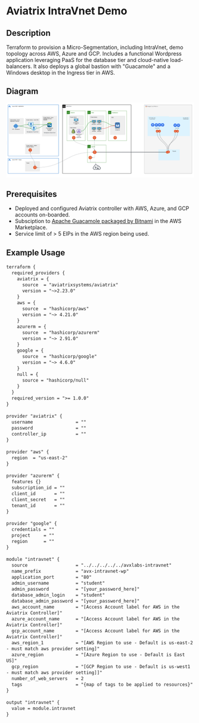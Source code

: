 # Aviatrix IntraVnet Demo

## Description

Terraform to provision a Micro-Segmentation, including IntraVnet, demo topology across AWS, Azure and GCP.  Includes a functional Wordpress application leveraging PaaS for the database tier and cloud-native load-balancers.  It also deploys a global bastion with "Guacamole" and a Windows desktop in the Ingress tier in AWS.

## Diagram

![IntraVnet Infrastructure](/images/topology.png)

## Prerequisites

- Deployed and configured Aviatrix controller with AWS, Azure, and GCP accounts on-boarded.
- Subsciption to [Apache Guacamole packaged by Bitnami](https://aws.amazon.com/marketplace/pp/prodview-qfe3iaudofb5q) in the AWS Marketplace.
- Service limit of \> 5 EIPs in the AWS region being used.

## Example Usage

```hcl
terraform {
  required_providers {
    aviatrix = {
      source  = "aviatrixsystems/aviatrix"
      version = "~>2.23.0"
    }
    aws = {
      source  = "hashicorp/aws"
      version = "~> 4.21.0"
    }
    azurerm = {
      source  = "hashicorp/azurerm"
      version = "~> 2.91.0"
    }
    google = {
      source  = "hashicorp/google"
      version = "~> 4.6.0"
    }
    null = {
      source = "hashicorp/null"
    }
  }
  required_version = ">= 1.0.0"
}

provider "aviatrix" {
  username                = ""
  password                = ""
  controller_ip           = ""
}

provider "aws" {
  region  = "us-east-2"
}

provider "azurerm" {
  features {}
  subscription_id = ""
  client_id       = ""
  client_secret   = ""
  tenant_id       = ""
}

provider "google" {
  credentials = ""
  project     = ""
  region      = ""
}

module "intravnet" {
  source                  = "../../../../../avxlabs-intravnet"
  name_prefix             = "avx-intravnet-wp"
  application_port        = "80"
  admin_username          = "student"
  admin_password          = "[your_password_here]"
  database_admin_login    = "student"
  database_admin_password = "[your_password_here]"
  aws_account_name        = "[Access Account label for AWS in the Aviatrix Controller]"
  azure_account_name      = "[Access Account label for AWS in the Aviatrix Controller]"
  gcp_account_name        = "[Access Account label for AWS in the Aviatrix Controller]"
  aws_region_1            = "[AWS Region to use - Default is us-east-2 - must match aws provider setting]"
  azure_region            = "[Azure Region to use - Default is East US]"
  gcp_region              = "[GCP Region to use - Default is us-west1 - must match aws provider setting]]"
  number_of_web_servers   = 2
  tags                    = "{map of tags to be applied to resources}"
}

output "intravnet" {
  value = module.intravnet
}
```
